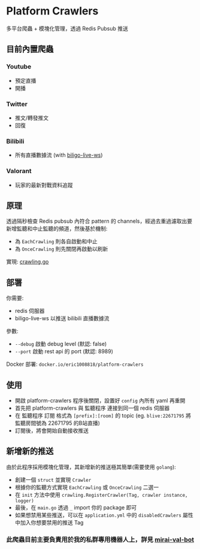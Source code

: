 # Platform Crawlers

多平台爬蟲 + 模塊化管理，透過 Redis Pubsub 推送

## 目前內置爬蟲

### Youtube
- 預定直播
- 開播

### Twitter
- 推文/轉發推文
- 回復

### Bilibili
- 所有直播數據流 (with [biligo-live-ws](https://github.com/eric2788/biligo-live-ws))

### Valorant
- 玩家的最新對戰資料追蹤

## 原理

透過隔秒檢查 Redis pubsub 內符合 pattern 的 channels，經過去重過濾取出要新增監聽和中止監聽的頻道，然後基於機制:

- 為 `EachCrawling` 則各自啟動和中止
- 為 `OnceCrawling` 則先關閉再啟動以刷新

實現: [crawling.go](/crawling/crawling.go)


## 部署

你需要:
- redis 伺服器
- biligo-live-ws 以推送 bilibili 直播數據流

參數:
- `--debug` 啟動 debug level (默認: false)
- `--port` 啟動 rest api 的 port (默認: 8989)

Docker 部署: `docker.io/eric1008818/platform-crawlers`

## 使用

- 開啟 platform-crawlers 程序後關閉，設置好 `config` 內所有 yaml 再重開
- 首先把 platform-crawlers 與 監聽程序 連接到同一個 redis 伺服器
- 在 監聽程序 訂閱 格式為 `[prefix]:[room]` 的 topic (eg. `blive:22671795` 將監聽房間號為 22671795 的B站直播)
- 訂閱後，將會開始自動接收推送

## 新增新的推送

由於此程序採用模塊化管理，其新增新的推送極其簡單(需要使用 `golang`):

- 創建一個 `struct` 並實現 `Crawler`
- 根據你的監聽方式實現 `EachCrawling` 或 `OnceCrawling` 二選一
- 在 `init` 方法中使用 `crawling.RegisterCrawler(Tag, crawler instance, logger)`
- 最後，在 `main.go` 透過 `_` import 你的 package 即可 
- 如果想禁用某些推送，可以在 `application.yml` 中的 `disabledCrawlers` 屬性中加入你想要禁用的推送 Tag

### 此爬蟲目前主要負責用於我的私群專用機器人上，詳見 [mirai-val-bot](https://github.com/eric2788/miraivalbot)
